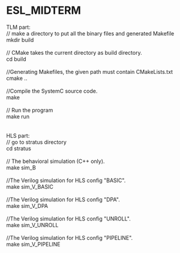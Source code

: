 # ESL_MIDTERM
TLM part:<br>
// make a directory to put all the binary files and generated Makefile<br>
mkdir build<br>
<br>
// CMake takes the current directory as build directory.<br>
cd build<br>
<br>
//Generating Makefiles, the given path must contain CMakeLists.txt<br>
cmake ..<br>
<br>
//Compile the SystemC source code.<br>
make<br>
<br>
// Run the program<br>
make run<br>
<br>
<br>
HLS part:<br>
// go to stratus directory<br>
cd stratus<br>
<br>
// The behavioral simulation (C++ only).<br>
make sim_B<br>
<br>
//The Verilog simulation for HLS config "BASIC". <br>
make sim_V_BASIC<br>
<br>
//The Verilog simulation for HLS config "DPA". <br>
make sim_V_DPA<br>
<br>
//The Verilog simulation for HLS config "UNROLL". <br>
make sim_V_UNROLL<br>
<br>
//The Verilog simulation for HLS config "PIPELINE". <br>
make sim_V_PIPELINE<br>
